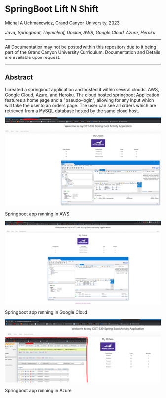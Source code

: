 # 
# SpringBoot Lift N Shift
Michal A Uchmanowicz, Grand Canyon University, 2023

*Java, Springboot, Thymeleaf, Docker, AWS, Google Cloud, Azure, Heroku*

___

All Documentation may not be posted within this repository due to it being part of the Grand Canyon University Curriculum. Documentation and Details are available upon request. 

___

## Abstract

I created a springboot application and hosted it within several clouds: AWS, Google Cloud, Azure, and Heroku. The cloud hosted springboot Application features a home page and a "pseudo-login", allowing for any input which will take the user to an orders page. The user can see all orders which are retrieved from a MySQL database hosted by the same cloud host.

<div align="">
<img alt = "Springboot app running in AWS" src="springbootAWS2.png">
</div>  

Springboot app running in AWS


<div align="">
<img alt = "Springboot app running in Google Cloud" src="springbootGoogle.png">
</div>  

Springboot app running in Google Cloud


<div align="">
<img alt = "Springboot app running in Azure" src="springbootAzure.png">
</div>  

Springboot app running in Azure


